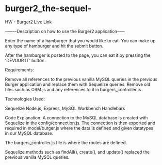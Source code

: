 # burger2_the-sequel-

HW - Burger2
Live Link





------Description on how to use the Burger2 application----


Enter the name of a hamburger that you would like to eat. 
You can make up any type of hamburger and hit the submit button.

After the hamburger is posted to the page, you can eat it by pressing the 'DEVOUR IT' button.

Requirements:

Remove all references to the previous vanilla MySQL queries in the previous Burger application and replace them with Sequelize queries.
Remove old files such as ORM.js and any references to it in burgers_controller.js

Technologies Used:

Sequelize
Node.js, Express,
MySQL Workbench
Handlebars

Code Explanation:
A connection to the MySQL database is created with Sequelize in the config/connection.js. The connection is then exported and required in model/burger.js where the data is defined and given datatypes in our MySQL database.

The burgers_controller.js file is where the routes are defined.

Sequelize methods such as findAll(), create(), and update() replaced the previous vanilla MySQL queries.
